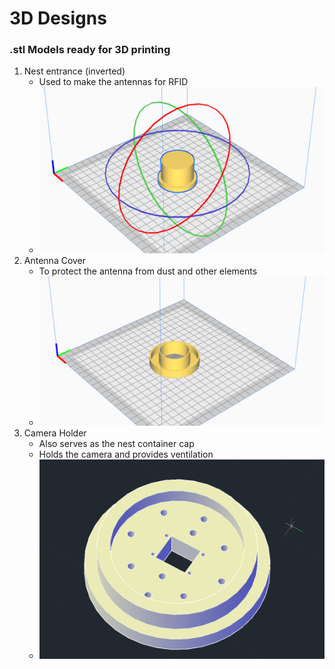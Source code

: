 # 3D Designs

### .stl Models ready for 3D printing

1. Nest entrance (inverted)
   * Used to make the antennas for RFID
   * ![ScreenShot20220213at21219PM.png](./assets/Screen%20Shot%202022-02-13%20at%202.12.19%20PM.png)
2. Antenna Cover
   * To protect the antenna from dust and other elements
   * ![ScreenShot20220213at21147PM.png](./assets/1644779607403-Screen%20Shot%202022-02-13%20at%202.11.47%20PM.png)
3. Camera Holder
   * Also serves as the nest container cap
   * Holds the camera and provides ventilation
   * ![ScreenShot20220213at14609PM.png](./assets/Screen%20Shot%202022-02-13%20at%201.46.09%20PM.png)
